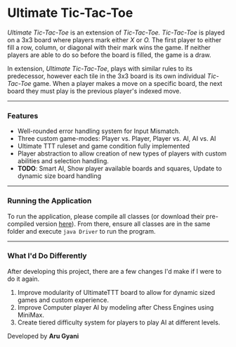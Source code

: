 # Ultimate Tic-Tac-Toe

*Ultimate Tic-Tac-Toe* is an extension of *Tic-Tac-Toe. Tic-Tac-Toe* is played on a 3x3 board where players mark either *X* or *O.* The first player to either fill a row, column, or diagonal with their mark wins the game. If neither players are able to do so before the board is filled, the game is a draw.

In extension, *Ultimate Tic-Tac-Toe*, plays with similar rules to its predecessor, however each tile in the 3x3 board is its own individual *Tic-Tac-Toe*  game. When a player makes a move on a specific board, the next board they must play is the previous player's indexed move.

---

### Features

* Well-rounded error handling system for Input Mismatch.
* Three custom game-modes: Player vs. Player, Player vs. AI, AI vs. AI
* Ultimate TTT ruleset and game condition fully implemented
* Player abstraction to allow creation of new types of players with custom abilities and selection handling.
* **TODO**: Smart AI, Show player available boards and squares, Update to dynamic size board handling

---

### Running the Application

To run the application, please compile all classes (or download their pre-compiled version [here](http://github.com/AruGyani/UltimateTTT)). From there, ensure all classes are in the same folder and execute `java Driver` to run the program.

---

### What I'd Do Differently

After developing this project, there are a few changes I'd make if I were to do it again.

1. Improve modularity of UltimateTTT board to allow for dynamic sized games and custom experience.
2. Improve Computer player AI by modeling after Chess Engines using MiniMax.
3. Create tiered difficulty system for players to play AI at different levels.


Developed by **Aru Gyani**
